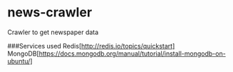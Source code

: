 # news-crawler
Crawler to get newspaper data

###Services used
Redis[http://redis.io/topics/quickstart]
MongoDB[https://docs.mongodb.org/manual/tutorial/install-mongodb-on-ubuntu/]

